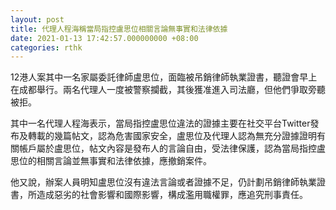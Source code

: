 ```yaml
---
layout: post
title: 代理人程海稱當局指控盧思位相關言論無事實和法律依據
date: 2021-01-13 17:42:57.000000000 +08:00
categories: rthk
---
```


12港人案其中一名家屬委託律師盧思位，面臨被吊銷律師執業證書，聽證會早上在成都舉行。兩名代理人一度被警察攔截，其後獲准進入司法廳，但他們爭取旁聽被拒。

其中一名代理人程海表示，當局指控盧思位違法的證據主要在社交平台Twitter發布及轉載的幾篇帖文，認為危害國家安全，盧思位及代理人認為無充分證據證明有關帳戶屬於盧思位，帖文內容是發布人的言論自由，受法律保護，認為當局指控盧思位的相關言論並無事實和法律依據，應撤銷案件。

他又說，辦案人員明知盧思位沒有違法言論或者證據不足，仍計劃吊銷律師執業證書，所造成惡劣的社會影響和國際影響，構成濫用職權罪，應追究刑事責任。
